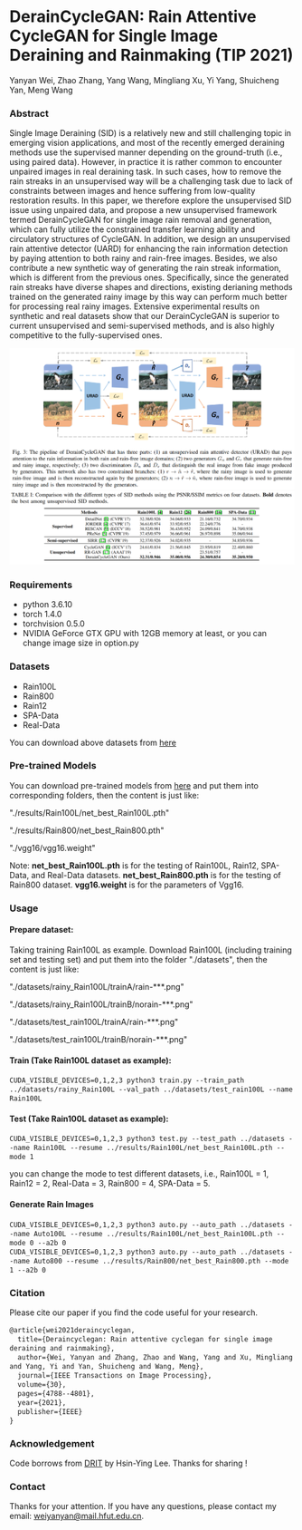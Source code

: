 # DerainCycleGAN: Rain Attentive CycleGAN for Single Image Deraining and Rainmaking (TIP 2021)
Yanyan Wei, Zhao Zhang, Yang Wang, Mingliang Xu, Yi Yang, Shuicheng Yan, Meng Wang

### Abstract
Single Image Deraining (SID) is a relatively new and still challenging topic in emerging vision applications, and most of the recently emerged deraining methods use the supervised manner depending on the ground-truth (i.e., using paired data). However, in practice it is rather common to encounter unpaired images in real deraining task. In such cases, how to remove the rain streaks in an unsupervised way will be a challenging task due to lack of constraints between images and hence suffering from low-quality restoration results. In this paper, we therefore explore the unsupervised SID issue using unpaired data, and propose a new unsupervised framework termed DerainCycleGAN for single image rain removal and generation, which can fully utilize the constrained transfer learning ability and circulatory structures of CycleGAN. In addition, we design an unsupervised rain attentive detector (UARD) for enhancing the rain information detection by paying attention to both rainy and rain-free images. Besides, we also contribute a new synthetic way of generating the rain streak information, which is different from the previous ones. Specifically, since the generated rain streaks have diverse shapes and directions, existing derianing methods trained on the generated rainy image by this way can perform much better for processing real rainy images. Extensive experimental results on synthetic and real datasets show that our DerainCycleGAN is superior to current unsupervised and semi-supervised methods, and is also highly competitive to the fully-supervised ones.

![image](https://github.com/OaDsis/DerainCycleGAN/blob/main/figures/model.png)
![image](https://github.com/OaDsis/DerainCycleGAN/blob/main/figures/result.png)

### Requirements
- python 3.6.10
- torch 1.4.0
- torchvision 0.5.0
- NVIDIA GeForce GTX GPU with 12GB memory at least, or you can change image size in option.py

### Datasets
- Rain100L
- Rain800
- Rain12
- SPA-Data
- Real-Data

You can download above datasets from [here](https://github.com/hongwang01/Video-and-Single-Image-Deraining#datasets-and-discriptions)

### Pre-trained Models
You can download pre-trained models from [here](https://drive.google.com/drive/folders/1DvOFGIdXXnNm1iage69HuasUPHZSXYYt?usp=sharing) and put them into corresponding folders, then the content is just like:

"./results/Rain100L/net_best_Rain100L.pth"

"./results/Rain800/net_best_Rain800.pth"

"./vgg16/vgg16.weight"

Note: **net_best_Rain100L.pth** is for the testing of Rain100L, Rain12, SPA-Data, and Real-Data datasets. **net_best_Rain800.pth** is for the testing of Rain800 dataset. **vgg16.weight** is for the parameters of Vgg16.

### Usage
#### Prepare dataset:
Taking training Rain100L as example. Download Rain100L (including training set and testing set) and put them into the folder "./datasets", then the content is just like:

"./datasets/rainy_Rain100L/trainA/rain-***.png"

"./datasets/rainy_Rain100L/trainB/norain-***.png"

"./datasets/test_rain100L/trainA/rain-***.png"

"./datasets/test_rain100L/trainB/norain-***.png"
#### Train (Take Rain100L dataset as example):
```
CUDA_VISIBLE_DEVICES=0,1,2,3 python3 train.py --train_path ../datasets/rainy_Rain100L --val_path ../datasets/test_rain100L --name Rain100L
```
#### Test (Take Rain100L dataset as example):
```
CUDA_VISIBLE_DEVICES=0,1,2,3 python3 test.py --test_path ../datasets --name Rain100L --resume ../results/Rain100L/net_best_Rain100L.pth --mode 1
```
you can change the mode to test different datasets, i.e., Rain100L = 1, Rain12 = 2, Real-Data = 3, Rain800 = 4, SPA-Data = 5.
#### Generate Rain Images
```
CUDA_VISIBLE_DEVICES=0,1,2,3 python3 auto.py --auto_path ../datasets --name Auto100L --resume ../results/Rain100L/net_best_Rain100L.pth --mode 0 --a2b 0
CUDA_VISIBLE_DEVICES=0,1,2,3 python3 auto.py --auto_path ../datasets --name Auto800 --resume ../results/Rain800/net_best_Rain800.pth --mode 1 --a2b 0
```
### Citation
Please cite our paper if you find the code useful for your research.
```
@article{wei2021deraincyclegan,
  title={Deraincyclegan: Rain attentive cyclegan for single image deraining and rainmaking},
  author={Wei, Yanyan and Zhang, Zhao and Wang, Yang and Xu, Mingliang and Yang, Yi and Yan, Shuicheng and Wang, Meng},
  journal={IEEE Transactions on Image Processing},
  volume={30},
  pages={4788--4801},
  year={2021},
  publisher={IEEE}
}
```
### Acknowledgement
Code borrows from [DRIT](https://github.com/HsinYingLee/DRIT) by Hsin-Ying Lee. Thanks for sharing !

### Contact
Thanks for your attention. If you have any questions, please contact my email: weiyanyan@mail.hfut.edu.cn. 
